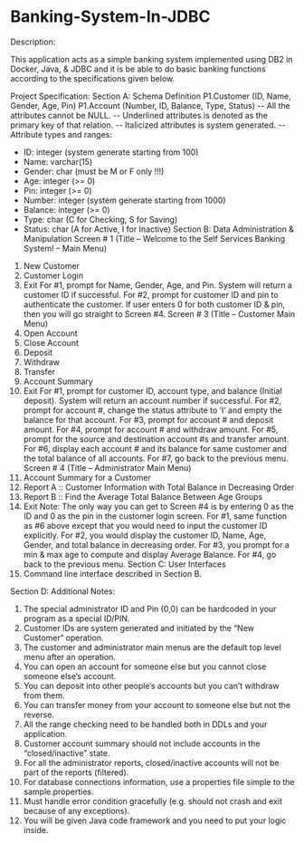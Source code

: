 # Banking-System-In-JDBC
Description:

This application acts as a simple banking system implemented using DB2 in Docker, Java, & JDBC and it is be able to do basic banking functions according to the specifications given below.

Project Specification:
Section A: Schema Definition
P1.Customer (ID, Name, Gender, Age, Pin)
P1.Account (Number, ID, Balance, Type, Status)
-- All the attributes cannot be NULL.
-- Underlined attributes is denoted as the primary key of that relation.
-- Italicized attributes is system generated.
-- Attribute types and ranges:
- ID: integer (system generate starting from 100)
- Name: varchar(15)
- Gender: char (must be M or F only !!!)
- Age: integer (>= 0)
- Pin: integer (>= 0)
- Number: integer (system generate starting from 1000)
- Balance: integer (>= 0)
- Type: char (C for Checking, S for Saving)
- Status: char (A for Active, I for Inactive)
Section B: Data Administration & Manipulation
Screen # 1 (Title – Welcome to the Self Services Banking System! – Main Menu)
1. New Customer
2. Customer Login
3. Exit
For #1, prompt for Name, Gender, Age, and Pin. System will return a customer ID if successful.
For #2, prompt for customer ID and pin to authenticate the customer. If user enters 0 for both customer
ID & pin, then you will go straight to Screen #4.
Screen # 3 (Title – Customer Main Menu)
1. Open Account
2. Close Account
3. Deposit
4. Withdraw
5. Transfer
6. Account Summary
7. Exit
For #1, prompt for customer ID, account type, and balance (Initial deposit). System will return an account
number if successful.
For #2, prompt for account #, change the status attribute to ‘I’ and empty the balance for that account.
For #3, prompt for account # and deposit amount.
For #4, prompt for account # and withdraw amount.
For #5, prompt for the source and destination account #s and transfer amount.
For #6, display each account # and its balance for same customer and the total balance of all accounts.
For #7, go back to the previous menu.
Screen # 4 (Title – Administrator Main Menu)
1. Account Summary for a Customer
2. Report A :: Customer Information with Total Balance in Decreasing Order
3. Report B :: Find the Average Total Balance Between Age Groups
4. Exit
Note: The only way you can get to Screen #4 is by entering 0 as the ID and 0 as the pin in the customer
login screen.
For #1, same function as #6 above except that you would need to input the customer ID explicitly.
For #2, you would display the customer ID, Name, Age, Gender, and total balance in decreasing order.
For #3, you prompt for a min & max age to compute and display Average Balance.
For #4, go back to the previous menu.
Section C: User Interfaces
1. Command line interface described in Section B.

Section D: Additional Notes:
1. The special administrator ID and Pin (0,0) can be hardcoded in your program as a special ID/PIN.
2. Customer IDs are system generated and initiated by the “New Customer“ operation.
3. The customer and administrator main menus are the default top level menu after an operation.
4. You can open an account for someone else but you cannot close someone else’s account.
5. You can deposit into other people’s accounts but you can’t withdraw from them.
6. You can transfer money from your account to someone else but not the reverse.
7. All the range checking need to be handled both in DDLs and your application.
8. Customer account summary should not include accounts in the “closed/inactive” state.
9. For all the administrator reports, closed/inactive accounts will not be part of the reports (filtered).
10. For database connections information, use a properties file simple to the sample.properties.
11. Must handle error condition gracefully (e.g. should not crash and exit because of any exceptions).
12. You will be given Java code framework and you need to put your logic inside.
